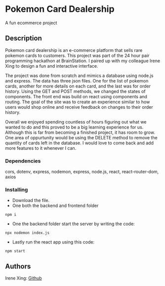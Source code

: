 # Pokemon Card Dealership

A fun ecommerce project

## Description

Pokemon card dealership is an e-commerce platform that sells rare pokemon cards to customers. This project was part of the 24 hour pair programming hackathon at BrainStation. I paired up with my colleague Irene Xing to design a fun and interactive interface.

The project was done from scratch and mimics a database using node.js and express. The data has three json files. One for the list of pokemon cards, another for more details on each card, and the last was for order history. Using the GET and POST methods, we changed the states of components. The front end was build on react using components and routing. The goal of the site was to create an experience similar to how users would shop online and receive feedback on changes to their order history. 

Overall we enjoyed spending countless of hours figuring out what we wanted to do and this proved to be a big learning experience for us. Although this is far from becoming a finished project, it has room to grow. One area of oppurtunity would be using the DELETE method to remove the quantity of cards left in the database. I would love to come back and add more features to it whenever I can. 

### Dependencies
cors, dotenv, express, nodemon, express, node.js, react, react-router-dom, axios

### Installing
* Download the file.
* One both the backend and frontend folder
```
npm i
```
* One the backend folder start the server by writing the code:
```
npx nodemon index.js
```
* Lastly run the react app using this code:
```
npm start
```
## Authors
Irene Xing: [Github](https://github.com/Irenexing)

